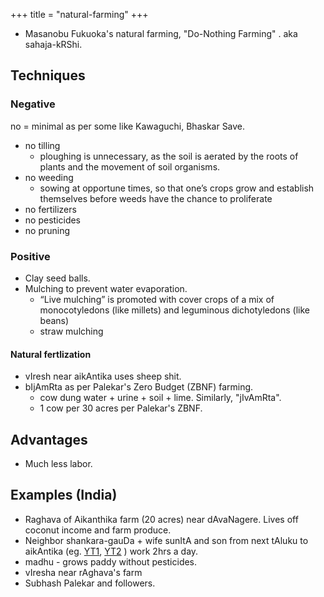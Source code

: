+++
title = "natural-farming"
+++

- Masanobu Fukuoka's natural farming, "Do-Nothing Farming" . aka sahaja-kRShi.


## Techniques

### Negative
no = minimal as per some like Kawaguchi, Bhaskar Save.

- no tilling
  - ploughing is unnecessary, as the soil is aerated by the roots of plants and the movement of soil organisms.
- no weeding
  - sowing at opportune times, so that one’s crops grow and establish themselves before weeds have the chance to proliferate
- no fertilizers
- no pesticides
- no pruning

### Positive
- Clay seed balls.
- Mulching to prevent water evaporation.
  - “Live mulching” is promoted with cover crops of a mix of monocotyledons (like millets) and leguminous dichotyledons (like beans)
  - straw mulching

#### Natural fertlization
- vIresh near aikAntika uses sheep shit.
- bIjAmRta as per Palekar's Zero Budget (ZBNF) farming.
  - cow dung water + urine + soil + lime. Similarly, "jIvAmRta".
  - 1 cow per 30 acres per Palekar's ZBNF.


## Advantages
- Much less labor.


## Examples (India)

- Raghava of Aikanthika farm (20 acres) near dAvaNagere. Lives off coconut income and farm produce.
- Neighbor shankara-gauDa + wife sunItA and son from next tAluku to aikAntika (eg. [YT1](https://www.youtube.com/watch?v=FemPDobdpwg&t=297s), [YT2](https://www.youtube.com/watch?v=1_f2R1AjG8g) ) work 2hrs a day.
- madhu - grows paddy without pesticides.
- vIresha near rAghava's farm
- Subhash Palekar and followers.
